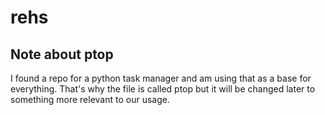 # rehs

## Note about ptop

I found a repo for a python task manager and am using that as a base for everything. That's why the file is called ptop but it will be changed later to something more relevant to our usage.
